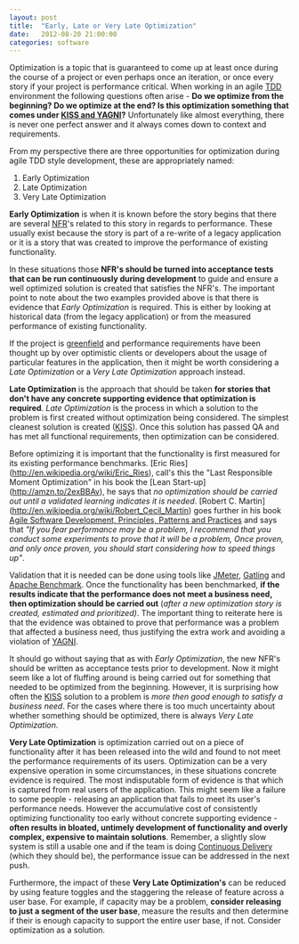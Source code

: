 ```yaml
---
layout: post
title:  "Early, Late or Very Late Optimization"
date:   2012-08-20 21:00:00
categories: software
---
```


Optimization is a topic that is guaranteed to come up at least once during the
course of a project or even perhaps once an iteration, or once every story if
your project is performance critical. When working in an agile
[TDD](http://c2.com/cgi/wiki?TestDrivenDevelopment) environment the following
questions often arise - **Do we optimize from the beginning? Do we optimize at
the end? Is this optimization something that comes under [KISS and
YAGNI](http://www.codinghorror.com/blog/2004/10/kiss-and-yagni.html)?**
Unfortunately like almost everything, there is never one perfect answer and it
always comes down to context and requirements.

<!--more-->

From my perspective there are three opportunities for optimization during agile
TDD style development, these are appropriately named:

1.  Early Optimization
2.  Late Optimization
3.  Very Late Optimization

**Early Optimization** is when it is known before the story begins that there
are several [NFR](http://en.wikipedia.org/wiki/Non-functional_requirement)'s
related to this story in regards to performance. These usually exist because
the story is part of a re-write of a legacy application or it is a story that
was created to improve the performance of existing functionality.

In these situations those **NFR's should be turned into acceptance tests that
can be run continuously during development** to guide and ensure a well
optimized solution is created that satisfies the NFR's. The important point to
note about the two examples provided above is that there is evidence that
_Early Optimization_ is required. This is either by looking at historical data
(from the legacy application) or from the measured performance of existing
functionality.

If the project is [greenfield](http://en.wikipedia.org/wiki/Greenfield_project)
and performance requirements have been thought up by over optimistic clients or
developers about the usage of particular features in the application, then it
might be worth considering a _Late Optimization_ or a _Very Late Optimization_
approach instead.

**Late Optimization** is the approach that should be taken **for stories that
don't have any concrete supporting evidence that optimization is required**.
_Late Optimization_ is the process in which a solution to the problem is first
created without optimization being considered. The simplest cleanest solution
is created ([KISS](http://en.wikipedia.org/wiki/KISS_principle)). Once this
solution has passed QA and has met all functional requirements, then
optimization can be considered.

Before optimizing it is important that the functionality is first measured for
its existing performance benchmarks. [Eric Ries]
(http://en.wikipedia.org/wiki/Eric_Ries), call's this the "Last Responsible
Moment Optimization" in his book the [Lean Start-up]
(http://amzn.to/2exBBAv), he says that _no optimization should be carried
out until a validated learning indicates it is needed_. [Robert C. Martin]
(http://en.wikipedia.org/wiki/Robert_Cecil_Martin) goes further in his book
[Agile Software Development, Principles, Patterns and Practices](http://amzn.to/2fNbyHc)
and says that _"If you fear performance may be a problem, I recommend that you
conduct some experiments to prove that it will be a problem, Once proven, and
only once proven, you should start considering how to speed things up"_.

Validation that it is needed can be done using tools like
[JMeter](http://jmeter.apache.org/), [Gatling](https://gatling.io/download/) and
[Apache Benchmark](http://httpd.apache.org/docs/2.2/programs/ab.html). Once the
functionality has been benchmarked, **if the results indicate that the
performance does not meet a business need, then optimization should be carried
out** (_after a new optimization story is created, estimated and prioritized)_.
The important thing to reiterate here is that the evidence was obtained to
prove that performance was a problem that affected a business need, thus
justifying the extra work and avoiding a violation of
[YAGNI](http://martinfowler.com/bliki/Yagni.html).

It should go without saying that as with _Early Optimization_, the new NFR's
should be written as acceptance tests prior to development. Now it might seem
like a lot of fluffing around is being carried out for something that needed to
be optimized from the beginning. However, it is surprising how often the
[KISS](http://en.wikipedia.org/wiki/KISS_principle) solution to a problem is
_more then good enough to satisfy a business need_. For the cases where there
is too much uncertainty about whether something should be optimized, there is
always _Very Late Optimization_.

**Very Late Optimization** is optimization carried out on a piece of
functionality after it has been released into the wild and found to not meet
the performance requirements of its users. Optimization can be a very expensive
operation in some circumstances, in these situations concrete evidence is
required. The most indisputable form of evidence is that which is captured from
real users of the application. This might seem like a failure to some people -
releasing an application that fails to meet its user's performance needs.
However the accumulative cost of consistently optimizing functionality too
early without concrete supporting evidence - **often results in bloated,
untimely development of functionality and overly complex, expensive to maintain
solutions**. Remember, a slightly slow system is still a usable one and if the
team is doing [Continuous
Delivery](http://amzn.to/2enCo3A) (which they
should be), the performance issue can be addressed in the next push.

Furthermore, the impact of these **Very Late Optimization's** can be reduced by
using feature toggles and the staggering the release of feature across a user
base. For example, if capacity may be a problem, **consider releasing to just a
segment of the user base**, measure the results and then determine if their is
enough capacity to support the entire user base, if not. Consider optimization
as a solution.
